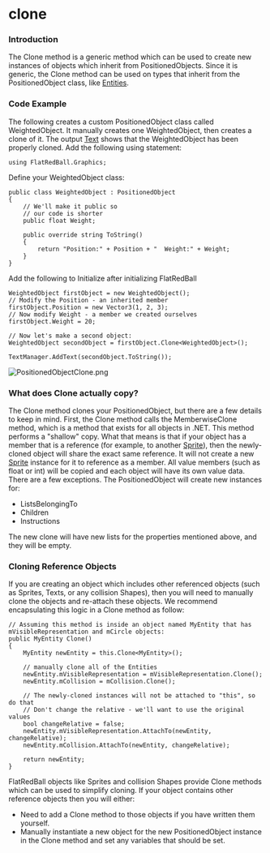 # clone

### Introduction

The Clone method is a generic method which can be used to create new instances of objects which inherit from PositionedObjects. Since it is generic, the Clone method can be used on types that inherit from the PositionedObject class, like [Entities](../../../../frb/docs/index.php).

### Code Example

The following creates a custom PositionedObject class called WeightedObject. It manually creates one WeightedObject, then creates a clone of it. The output [Text](../../../../frb/docs/index.php) shows that the WeightedObject has been properly cloned. Add the following using statement:

```
using FlatRedBall.Graphics;
```

Define your WeightedObject class:

```
public class WeightedObject : PositionedObject
{
    // We'll make it public so 
    // our code is shorter
    public float Weight;

    public override string ToString()
    {
        return "Position:" + Position + "  Weight:" + Weight;
    }
}
```

Add the following to Initialize after initializing FlatRedBall

```
WeightedObject firstObject = new WeightedObject();
// Modify the Position - an inherited member
firstObject.Position = new Vector3(1, 2, 3);
// Now modify Weight - a member we created ourselves
firstObject.Weight = 20;

// Now let's make a second object:
WeightedObject secondObject = firstObject.Clone<WeightedObject>();

TextManager.AddText(secondObject.ToString());
```

![PositionedObjectClone.png](../../../../media/migrated_media-PositionedObjectClone.png)

### What does Clone actually copy?

The Clone method clones your PositionedObject, but there are a few details to keep in mind. First, the Clone method calls the MemberwiseClone method, which is a method that exists for all objects in .NET. This method performs a "shallow" copy. What that means is that if your object has a member that is a reference (for example, to another [Sprite](../../../../frb/docs/index.php)), then the newly-cloned object will share the exact same reference. It will not create a new [Sprite](../../../../frb/docs/index.php) instance for it to reference as a member. All value members (such as float or int) will be copied and each object will have its own value data. There are a few exceptions. The PositionedObject will create new instances for:

* ListsBelongingTo
* Children
* Instructions

The new clone will have new lists for the properties mentioned above, and they will be empty.

### Cloning Reference Objects

If you are creating an object which includes other referenced objects (such as Sprites, Texts, or any collision Shapes), then you will need to manually clone the objects and re-attach these objects. We recommend encapsulating this logic in a Clone method as follow:

```
// Assuming this method is inside an object named MyEntity that has mVisibleRepresentation and mCircle objects:
public MyEntity Clone()
{
    MyEntity newEntity = this.Clone<MyEntity>();

    // manually clone all of the Entities
    newEntity.mVisibleRepresentation = mVisibleRepresentation.Clone();
    newEntity.mCollision = mCollision.Clone();

    // The newly-cloned instances will not be attached to "this", so do that
    // Don't change the relative - we'll want to use the original values
    bool changeRelative = false;
    newEntity.mVisibleRepresentation.AttachTo(newEntity, changeRelative);
    newEntity.mCollision.AttachTo(newEntity, changeRelative);

    return newEntity;
}
```

FlatRedBall objects like Sprites and collision Shapes provide Clone methods which can be used to simplify cloning. If your object contains other reference objects then you will either:

* Need to add a Clone method to those objects if you have written them yourself.
* Manually instantiate a new object for the new PositionedObject instance in the Clone method and set any variables that should be set.
